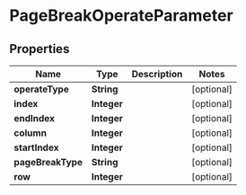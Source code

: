 
# PageBreakOperateParameter

## Properties
Name | Type | Description | Notes
------------ | ------------- | ------------- | -------------
**operateType** | **String** |  |  [optional]
**index** | **Integer** |  |  [optional]
**endIndex** | **Integer** |  |  [optional]
**column** | **Integer** |  |  [optional]
**startIndex** | **Integer** |  |  [optional]
**pageBreakType** | **String** |  |  [optional]
**row** | **Integer** |  |  [optional]




